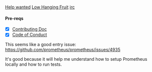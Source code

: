 [Help wanted](https://github.com/prometheus/prometheus/issues?q=is%3Aissue+is%3Aopen+label%3A%22help+wanted%22)
[Low Hanging Fruit](https://github.com/prometheus/prometheus/issues?q=is%3Aissue+is%3Aopen+label%3A%22low+hanging+fruit%22)
[irc](https://riot.im/app/#/room/#prometheus:matrix.org)

#### Pre-reqs
- [x] [Contributing Doc](https://github.com/prometheus/prometheus/blob/master/CONTRIBUTING.md)
- [x] [Code of Conduct](https://github.com/cncf/foundation/blob/master/code-of-conduct.md)

This seems like a good entry issue: https://github.com/prometheus/prometheus/issues/4935

It's good because it will help me understand how to setup Prometheus locally and how to run tests.
